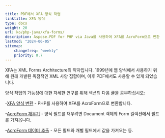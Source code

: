 ```yaml
---

title: PDF에서 XFA 양식 작업
linktitle: XFA 양식
type: docs
weight: 20
url: ko/php-java/xfa-forms/
description: Aspose.PDF for PHP via Java를 사용하여 XFA를 AcroForm으로 변환하고, PDF 문서의 양식 필드를 채우고, 양식에서 데이터를 추출할 수 있습니다.
lastmod: "2024-06-05"
sitemap:
    changefreq: "weekly"
    priority: 0.7
---
```


XFA는 XML Forms Architecture의 약자입니다. 1999년에 웹 양식에서 사용하기 위해 원래 개발된 독점적인 XML 사양 집합이며, 이후 PDF에서도 사용할 수 있게 되었습니다.

양식 작업의 가능성에 대한 자세한 연구를 위해 섹션의 다음 글을 공부하십시오:

-[XFA 양식 변환](/pdf/php-java/convert-form/) - PHP를 사용하여 XFA를 AcroForm으로 변환합니다.

-[AcroForm 채우기](/pdf/php-java/fill-form/) - 양식 필드를 채우려면 Document 객체의 Form 컬렉션에서 필드를 가져옵니다.

-[AcroForm 데이터 추출](/pdf/php-java/extract-form/) - 모든 필드와 개별 필드에서 값을 가져오는 등.